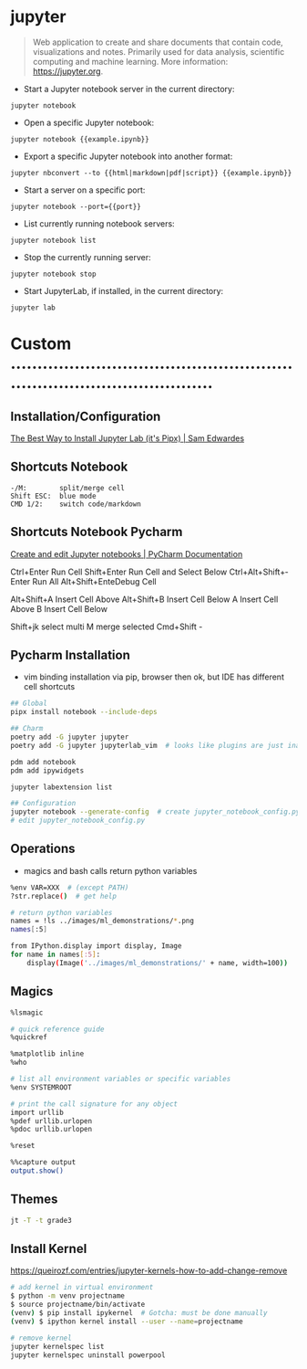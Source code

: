 # jupyter

> Web application to create and share documents that contain code, visualizations and notes.
> Primarily used for data analysis, scientific computing and machine learning.
> More information: <https://jupyter.org>.

- Start a Jupyter notebook server in the current directory:

`jupyter notebook`

- Open a specific Jupyter notebook:

`jupyter notebook {{example.ipynb}}`

- Export a specific Jupyter notebook into another format:

`jupyter nbconvert --to {{html|markdown|pdf|script}} {{example.ipynb}}`

- Start a server on a specific port:

`jupyter notebook --port={{port}}`

- List currently running notebook servers:

`jupyter notebook list`

- Stop the currently running server:

`jupyter notebook stop`

- Start JupyterLab, if installed, in the current directory:

`jupyter lab`



# Custom ...........................................................................................
## Installation/Configuration
[The Best Way to Install Jupyter Lab (it's Pipx) | Sam Edwardes](https://samedwardes.com/2022/10/23/best-jupyter-lab-install/#step-2-install-jupyter-lab-with-pipx)

## Shortcuts Notebook
```
-/M:        split/merge cell
Shift ESC:  blue mode
CMD 1/2:    switch code/markdown
```
## Shortcuts Notebook Pycharm
[Create and edit Jupyter notebooks | PyCharm Documentation](https://www.jetbrains.com/help/pycharm/editing-jupyter-notebook-files.html)

Ctrl+Enter                                   Run Cell
Shift+­Enter                                 Run Cell and Select Below
Ctrl+A­lt+­Shi­ft+­Enter                     Run All
Alt+Sh­ift­+EnteDebug                        Cell

Alt+Sh­ift+A                                 Insert Cell Above
Alt+Sh­ift+B                                 Insert Cell Below
A                                            Insert Cell Above
B                                            Insert Cell Below

Shift+jk                                     select multi
M                                            merge selected
Cmd+Shift                                    -


## Pycharm Installation
- vim binding installation via pip, browser then ok, but IDE has different cell shortcuts

```bash
## Global
pipx install notebook --include-deps

## Charm
poetry add -G jupyter jupyter
poetry add -G jupyter jupyterlab_vim  # looks like plugins are just inatlled with pip

pdm add notebook
pdm add ipywidgets

jupyter labextension list

## Configuration
jupyter notebook --generate-config  # create jupyter_notebook_config.py ~/.jupyter/.
# edit jupyter_notebook_config.py
```

## Operations
- magics and bash calls return python variables
```bash
%env VAR=XXX  # (except PATH)
?str.replace()  # get help

# return python variables
names = !ls ../images/ml_demonstrations/*.png
names[:5]

from IPython.display import display, Image
for name in names[:5]:
    display(Image('../images/ml_demonstrations/' + name, width=100))
```
## Magics
```bash
%lsmagic

# quick reference guide
%quickref

%matplotlib inline
%who

# list all environment variables or specific variables
%env SYSTEMROOT

# print the call signature for any object
import urllib
%pdef urllib.urlopen
%pdoc urllib.urlopen

%reset

%%capture output
output.show()
```

## Themes
```bash
jt -T -t grade3
```

## Install Kernel
https://queirozf.com/entries/jupyter-kernels-how-to-add-change-remove
```bash
# add kernel in virtual environment
$ python -m venv projectname
$ source projectname/bin/activate
(venv) $ pip install ipykernel  # Gotcha: must be done manually
(venv) $ ipython kernel install --user --name=projectname

# remove kernel
jupyter kernelspec list
jupyter kernelspec uninstall powerpool
```

